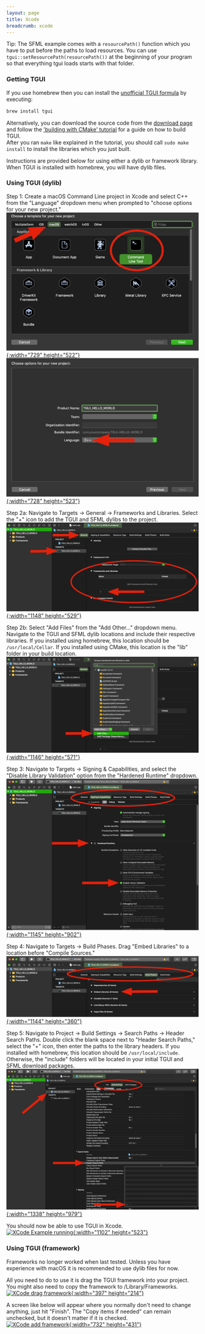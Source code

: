 ```yaml
---
layout: page
title: Xcode
breadcrumb: xcode
---
```


Tip: The SFML example comes with a `resourcePath()` function which you have to put before the paths to load resources. You can use `tgui::setResourcePath(resourcePath())` at the beginning of your program so that everything tgui loads starts with that folder.

### Getting TGUI

If you use homebrew then you can install the [unofficial TGUI formula](https://formulae.brew.sh/formula/tgui) by executing:
```bash
brew install tgui
```

Alternatively, you can download the source code from the [download page](/download) and follow the ['building with CMake' tutorial](../cmake) for a guide on how to build TGUI.  
After you ran `make` like explained in the tutorial, you should call `sudo make install` to install the libraries which you just built.

Instructions are provided below for using either a dylib or framework library. When TGUI is installed with homebrew, you will have dylib files.

### Using TGUI (dylib)

Step 1: Create a macOS Command Line project in Xcode and select C++ from the "Language" dropdown menu when prompted to "choose options for your new project."  
[![XCode Choose project template](/resources/Tutorials/0.9/XCodeChooseProjectTemplate.jpg){:width="729" height="522"}](/resources/Tutorials/0.9/XCodeChooseProjectTemplate.jpg)  
[![](/resources/Tutorials/0.9/XCodeChooseProjectLanguage.jpg){:width="728" height="523"}](/resources/Tutorials/0.9/XCodeChooseProjectLanguage.jpg)

Step 2a: Navigate to Targets -> General -> Frameworks and Libraries. Select the "+" icon to add the TGUI and SFML dylibs to the project.  
[![XCode Where to add library](/resources/Tutorials/0.9/XCodeWhereToAddLibrary.jpg){:width="1148" height="529"}](/resources/Tutorials/0.9/XCodeWhereToAddLibrary.jpg)

Step 2b: Select "Add Files" from the "Add Other..." dropdown menu. Navigate to the TGUI and SFML dylib locations and include their respective libraries. If you installed using homebrew, this location should be `/usr/local/Cellar`. If you installed using CMake, this location is the "lib" folder in your build location.  
[![XCode Add library](/resources/Tutorials/0.9/XCodeAddLibrary.jpg){:width="1146" height="571"}](/resources/Tutorials/0.9/XCodeAddLibrary.jpg)

Step 3: Navigate to Targets -> Signing & Capabilities, and select the "Disable Library Validation" option from the "Hardened Runtime" dropdown.  
[![XCode Disable library validation](/resources/Tutorials/0.9/XCodeDisableLibraryValidation.jpg){:width="1145" height="902"}](/resources/Tutorials/0.9/XCodeDisableLibraryValidation.jpg)

Step 4: Navigate to Targets -> Build Phases. Drag "Embed Libraries" to a location before "Compile Sources."  
[![XCode Build phases order](/resources/Tutorials/0.9/XCodeBuildPhasesOrder.jpg){:width="1144" height="360"}](/resources/Tutorials/0.9/XCodeBuildPhasesOrder.jpg)

Step 5: Navigate to Project -> Build Settings -> Search Paths -> Header Search Paths. Double click the blank space next to "Header Search Paths," select the "+" icon, then enter the paths to the library headers. If you installed with homebrew, this location should be `/usr/local/include`. Otherwise, the "include" folders will be located in your initial TGUI and SFML download packages.  
[![XCode Header search paths](/resources/Tutorials/0.9/XCodeHeaderSearchPaths.jpg){:width="1338" height="979"}](/resources/Tutorials/0.9/XCodeHeaderSearchPaths.jpg)

You should now be able to use TGUI in Xcode.  
[![XCode Example running](/resources/Tutorials/0.9/XCodeExampleRunning.jpg){:width="1102" height="523"}](/resources/Tutorials/0.9/XCodeExampleRunning.jpg)


### Using TGUI (framework)

<p><span class="Red">Frameworks no longer worked when last tested. Unless you have experience with macOS it is recommended to use dylib files for now.</span></p>

All you need to do to use it is drag the TGUI framework into your project. You might also need to copy the framework to /Library/Frameworks.  
[![XCode drag framework](/resources/XCodeDragFramework.jpg){:width="397" height="214"}](/resources/XCodeDragFramework.jpg)

A screen like below will appear where you normally don't need to change anything, just hit "Finish". The "Copy items if needed" can remain unchecked, but it doesn't matter if it is checked.  
[![XCode add framework](/resources/XCodeAddFramework.jpg){:width="732" height="431"}](/resources/XCodeAddFramework.jpg)
